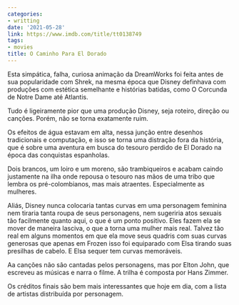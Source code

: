 ```yaml
---
categories:
- writting
date: '2021-05-28'
link: https://www.imdb.com/title/tt0138749
tags:
- movies
title: O Caminho Para El Dorado
---
```


Esta simpática, falha, curiosa animação da DreamWorks foi feita antes de sua popularidade com Shrek, na mesma época que Disney definhava com produções com estética semelhante e histórias batidas, como O Corcunda de Notre Dame até Atlantis.

Tudo é ligeiramente pior que uma produção Disney, seja roteiro, direção ou canções. Porém, não se torna exatamente ruim.

Os efeitos de água estavam em alta, nessa junção entre desenhos tradicionais e computação, e isso se torna uma distração fora da história, que é sobre uma aventura em busca do tesouro perdido de El Dorado na época das conquistas espanholas.

Dois brancos, um loiro e um moreno, são trambiqueiros e acabam caindo justamente na ilha onde repousa o tesouro nas mãos de uma tribo que lembra os pré-colombianos, mas mais atraentes. Especialmente as mulheres.

Aliás, Disney nunca colocaria tantas curvas em uma personagem feminina nem tiraria tanta roupa de seus personagens, nem sugeriria atos sexuais tão facilmente quanto aqui, o que é um ponto positivo. Eles fazem ela se mover de maneira lasciva, o que a torna uma mulher mais real. Talvez tão real em alguns momentos em que ela move seus quadris com suas curvas generosas que apenas em Frozen isso foi equiparado com Elsa tirando suas presilhas de cabelo. E Elsa sequer tem curvas memoráveis.

Aa canções não são cantadas pelos personagens, mas por Elton John, que escreveu as músicas e narra o filme. A trilha é composta por Hans Zimmer.

Os créditos finais são bem mais interessantes que hoje em dia, com a lista de artistas distribuída por personagem.